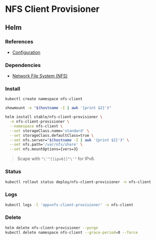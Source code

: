 # NFS Client Provisioner

## Helm

### References

- [Configuration](https://github.com/helm/charts/tree/master/stable/nfs-client-provisioner#configuration)

### Dependencies

- [Network File System (NFS)](/nfs.md)

### Install

```sh
kubectl create namespace nfs-client
```

```sh
showmount -e "$(hostname -I | awk '{print $2}')"
```

```sh
helm install stable/nfs-client-provisioner \
  -n nfs-client-provisioner \
  --namespace nfs-client \
  --set storageClass.name='standard' \
  --set storageClass.defaultClass=true \
  --set nfs.server="$(hostname -I | awk '{print $2}')" \
  --set nfs.path='/var/nfs/share' \
  --set nfs.mountOptions={vers=3}
```

> Scape with `"\'"[[ipv6]]"\'"` for IPv6.

### Status

```sh
kubectl rollout status deploy/nfs-client-provisioner -n nfs-client
```

### Logs

```sh
kubectl logs -l 'app=nfs-client-provisioner' -n nfs-client
```

### Delete

```sh
helm delete nfs-client-provisioner --purge
kubectl delete namespace nfs-client --grace-period=0 --force
```
